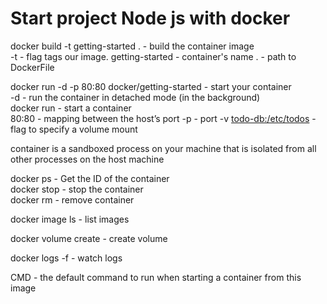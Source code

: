 # Start project Node js  with docker

docker build -t getting-started . - build the container image  
-t - flag tags our image.
getting-started - container's name
. - path to DockerFile

docker run -d -p 80:80 docker/getting-started - start your container  
-d - run the container in detached mode (in the background)  
docker run - start a container  
80:80 - mapping between the host’s port
-p - port
-v <todo-db:/etc/todos> - flag to specify a volume mount

container is  a sandboxed process on your machine that is isolated from all other processes on the host machine

docker ps - Get the ID of the container  
docker stop <the-container-id> - stop the container  
docker rm <the-container-id> - remove container

docker image ls - list images

docker volume create <name> - create volume

docker logs -f <container-id> - watch logs


CMD - the default command to run when starting a container from this image